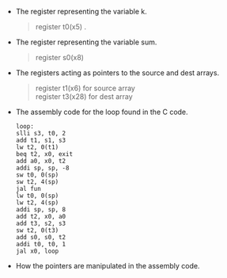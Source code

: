 * The register representing the variable k.
    > register t0(x5) . 

* The register representing the variable sum.
    > register s0(x8)  

* The registers acting as pointers to the source and dest arrays.
    > register t1(x6) for source array  
    > register t3(x28) for dest array 

* The assembly code for the loop found in the C code.
    ```
    loop:
    slli s3, t0, 2
    add t1, s1, s3
    lw t2, 0(t1)
    beq t2, x0, exit
    add a0, x0, t2
    addi sp, sp, -8
    sw t0, 0(sp)
    sw t2, 4(sp)
    jal fun
    lw t0, 0(sp)
    lw t2, 4(sp)
    addi sp, sp, 8
    add t2, x0, a0
    add t3, s2, s3
    sw t2, 0(t3)
    add s0, s0, t2
    addi t0, t0, 1
    jal x0, loop
    ```
* How the pointers are manipulated in the assembly code.